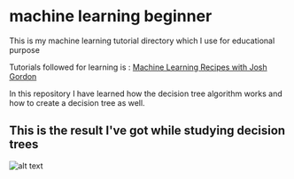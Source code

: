 # machine learning beginner
This is my machine learning tutorial directory which I use for educational purpose

Tutorials followed for learning is : [Machine Learning Recipes with Josh Gordon](https://www.youtube.com/playlist?list=PLOU2XLYxmsIIuiBfYad6rFYQU_jL2ryal)

In this repository I have learned how the decision tree algorithm works and how to create a decision tree as well.

## This is the result I've got while studying decision trees
![alt text](https://github.com/nkroker/machinelearningbeginner/blob/master/iris-1.jpg)
